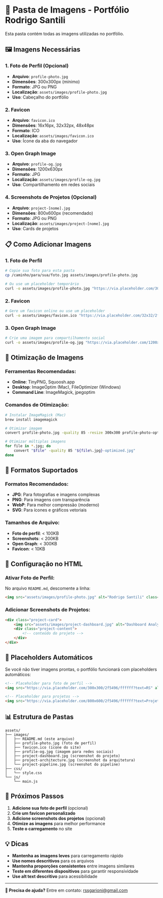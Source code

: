 # 📁 Pasta de Imagens - Portfólio Rodrigo Santili

Esta pasta contém todas as imagens utilizadas no portfólio.

## 🖼️ Imagens Necessárias

### 1. **Foto de Perfil** (Opcional)
- **Arquivo**: `profile-photo.jpg`
- **Dimensões**: 300x300px (mínimo)
- **Formato**: JPG ou PNG
- **Localização**: `assets/images/profile-photo.jpg`
- **Uso**: Cabeçalho do portfólio

### 2. **Favicon**
- **Arquivo**: `favicon.ico`
- **Dimensões**: 16x16px, 32x32px, 48x48px
- **Formato**: ICO
- **Localização**: `assets/images/favicon.ico`
- **Uso**: Ícone da aba do navegador

### 3. **Open Graph Image**
- **Arquivo**: `profile-og.jpg`
- **Dimensões**: 1200x630px
- **Formato**: JPG
- **Localização**: `assets/images/profile-og.jpg`
- **Uso**: Compartilhamento em redes sociais

### 4. **Screenshots de Projetos** (Opcional)
- **Arquivo**: `project-[nome].jpg`
- **Dimensões**: 800x600px (recomendado)
- **Formato**: JPG ou PNG
- **Localização**: `assets/images/project-[nome].jpg`
- **Uso**: Cards de projetos

## 📋 Como Adicionar Imagens

### 1. **Foto de Perfil**
```bash
# Copie sua foto para esta pasta
cp /caminho/para/sua/foto.jpg assets/images/profile-photo.jpg

# Ou use um placeholder temporário
curl -o assets/images/profile-photo.jpg "https://via.placeholder.com/300x300/2f5496/ffffff?text=RS"
```

### 2. **Favicon**
```bash
# Gere um favicon online ou use um placeholder
curl -o assets/images/favicon.ico "https://via.placeholder.com/32x32/2f5496/ffffff?text=RS"
```

### 3. **Open Graph Image**
```bash
# Crie uma imagem para compartilhamento social
curl -o assets/images/profile-og.jpg "https://via.placeholder.com/1200x630/2f5496/ffffff?text=Rodrigo+Santili+Data+Platform+Manager"
```

## 🎨 Otimização de Imagens

### **Ferramentas Recomendadas:**
- **Online**: TinyPNG, Squoosh.app
- **Desktop**: ImageOptim (Mac), FileOptimizer (Windows)
- **Command Line**: ImageMagick, jpegoptim

### **Comandos de Otimização:**
```bash
# Instalar ImageMagick (Mac)
brew install imagemagick

# Otimizar imagem
convert profile-photo.jpg -quality 85 -resize 300x300 profile-photo-optimized.jpg

# Otimizar múltiplas imagens
for file in *.jpg; do
    convert "$file" -quality 85 "${file%.jpg}-optimized.jpg"
done
```

## 📱 Formatos Suportados

### **Formatos Recomendados:**
- **JPG**: Para fotografias e imagens complexas
- **PNG**: Para imagens com transparência
- **WebP**: Para melhor compressão (moderno)
- **SVG**: Para ícones e gráficos vetoriais

### **Tamanhos de Arquivo:**
- **Foto de perfil**: < 100KB
- **Screenshots**: < 200KB
- **Open Graph**: < 300KB
- **Favicon**: < 10KB

## 🔧 Configuração no HTML

### **Ativar Foto de Perfil:**
No arquivo `README.md`, descomente a linha:
```html
<img src="assets/images/profile-photo.jpg" alt="Rodrigo Santili" class="profile-photo">
```

### **Adicionar Screenshots de Projetos:**
```html
<div class="project-card">
    <img src="assets/images/project-dashboard.jpg" alt="Dashboard Analytics" class="project-image">
    <div class="project-content">
        <!-- conteúdo do projeto -->
    </div>
</div>
```

## 🚀 Placeholders Automáticos

Se você não tiver imagens prontas, o portfólio funcionará com placeholders automáticos:

```html
<!-- Placeholder para foto de perfil -->
<img src="https://via.placeholder.com/300x300/2f5496/ffffff?text=RS" alt="Rodrigo Santili" class="profile-photo">

<!-- Placeholder para projetos -->
<img src="https://via.placeholder.com/800x600/2f5496/ffffff?text=Projeto" alt="Projeto" class="project-image">
```

## 📊 Estrutura de Pastas

```
assets/
├── images/
│   ├── README.md (este arquivo)
│   ├── profile-photo.jpg (foto de perfil)
│   ├── favicon.ico (ícone do site)
│   ├── profile-og.jpg (imagem para redes sociais)
│   ├── project-dashboard.jpg (screenshot do projeto)
│   ├── project-architecture.jpg (screenshot da arquitetura)
│   └── project-pipeline.jpg (screenshot do pipeline)
├── css/
│   └── style.css
└── js/
    └── main.js
```

## 🎯 Próximos Passos

1. **Adicione sua foto de perfil** (opcional)
2. **Crie um favicon personalizado**
3. **Adicione screenshots dos projetos** (opcional)
4. **Otimize as imagens** para melhor performance
5. **Teste o carregamento** no site

## 💡 Dicas

- **Mantenha as imagens leves** para carregamento rápido
- **Use nomes descritivos** para os arquivos
- **Mantenha proporções consistentes** entre imagens similares
- **Teste em diferentes dispositivos** para garantir responsividade
- **Use alt text descritivo** para acessibilidade

---

**📧 Precisa de ajuda?** Entre em contato: rssgarioni@gmail.com 